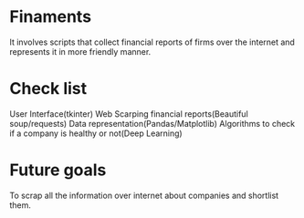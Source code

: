 # Finaments
It involves scripts that collect financial reports of firms over the internet and represents it in more friendly manner.

# Check list
User Interface(tkinter)
Web Scarping financial reports(Beautiful soup/requests)
Data representation(Pandas/Matplotlib)
Algorithms to check if a company is healthy or not(Deep Learning)

# Future goals
To scrap all the information over internet about companies and shortlist them.
